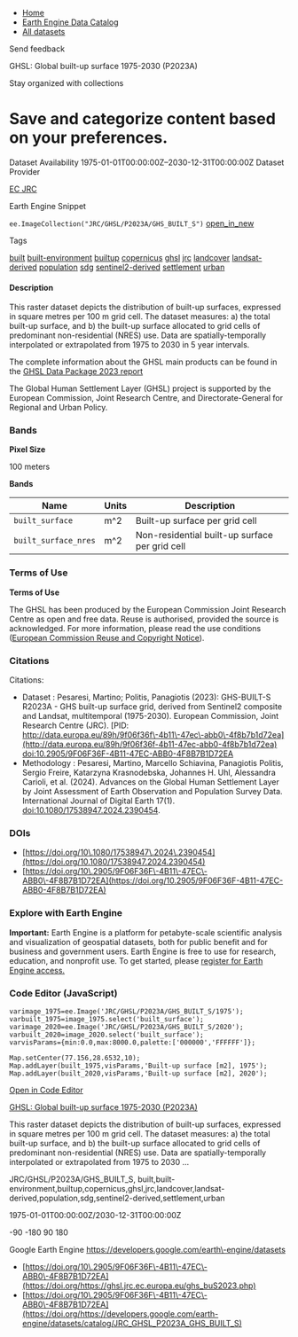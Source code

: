 



* [Home](https://developers.google.com/)
* [Earth Engine Data Catalog](https://developers.google.com/earth-engine/datasets)
* [All datasets](https://developers.google.com/earth-engine/datasets/catalog)





 
 
 Send feedback
 
 

GHSL: Global built\-up surface 1975\-2030 (P2023A)


 
 Stay organized with collections
 

 
 Save and categorize content based on your preferences.
====================================================================================================================================================








Dataset Availability
1975\-01\-01T00:00:00Z–2030\-12\-31T00:00:00Z
Dataset Provider


[EC JRC](https://ghsl.jrc.ec.europa.eu/ghs_buS2023.php)



Earth Engine Snippet


`ee.ImageCollection("JRC/GHSL/P2023A/GHS_BUILT_S")` 
[open\_in\_new](https://code.earthengine.google.com/?scriptPath=Examples:Datasets/JRC/JRC_GHSL_P2023A_GHS_BUILT_S)





Tags


[built](/earth-engine/datasets/tags/built)
[built\-environment](/earth-engine/datasets/tags/built-environment)
[builtup](/earth-engine/datasets/tags/builtup)
[copernicus](/earth-engine/datasets/tags/copernicus)
[ghsl](/earth-engine/datasets/tags/ghsl)
[jrc](/earth-engine/datasets/tags/jrc)
[landcover](/earth-engine/datasets/tags/landcover)
[landsat\-derived](/earth-engine/datasets/tags/landsat-derived)
[population](/earth-engine/datasets/tags/population)
[sdg](/earth-engine/datasets/tags/sdg)
[sentinel2\-derived](/earth-engine/datasets/tags/sentinel2-derived)
[settlement](/earth-engine/datasets/tags/settlement)
[urban](/earth-engine/datasets/tags/urban)








#### Description



This raster dataset depicts the distribution of built\-up surfaces,
expressed in square metres per 100 m grid cell.
The dataset measures:
a) the total built\-up surface, and b) the built\-up surface allocated to grid
cells of predominant non\-residential (NRES) use. Data are
spatially\-temporally interpolated or extrapolated from 1975 to 2030 in 5
year intervals.


The complete information about the GHSL main products can be
found in the [GHSL Data Package 2023 report](https://ghsl.jrc.ec.europa.eu/documents/GHSL_Data_Package_2023.pdf?t=1683540422)


The Global Human Settlement Layer (GHSL) project is supported by the
European Commission, Joint Research Centre, and Directorate\-General for
Regional and Urban Policy.





### Bands



**Pixel Size**
  
100 meters



**Bands**




| Name | Units | Description |
| --- | --- | --- |
| `built_surface` | m^2 | Built\-up surface per grid cell |
| `built_surface_nres` | m^2 | Non\-residential built\-up surface per grid cell |




### Terms of Use


**Terms of Use**


The GHSL has been produced by the European Commission Joint Research Centre
as open and free data. Reuse is authorised, provided the source is
acknowledged. For more information, please read the use conditions ([European
Commission Reuse and Copyright Notice](https://ec.europa.eu/info/legal-notice_en)).




### Citations



Citations:
* Dataset : Pesaresi, Martino; Politis, Panagiotis (2023\): GHS\-BUILT\-S
R2023A \- GHS built\-up surface grid, derived from Sentinel2 composite and
Landsat, multitemporal (1975\-2030\). European Commission, Joint Research
Centre (JRC).
[PID: http://data.europa.eu/89h/9f06f36f\-4b11\-47ec\-abb0\-4f8b7b1d72ea](http://data.europa.eu/89h/9f06f36f-4b11-47ec-abb0-4f8b7b1d72ea)
[doi:10\.2905/9F06F36F\-4B11\-47EC\-ABB0\-4F8B7B1D72EA](https://doi.org/10.2905/9F06F36F-4B11-47EC-ABB0-4F8B7B1D72EA)
* Methodology : Pesaresi, Martino, Marcello Schiavina, Panagiotis Politis,
Sergio Freire, Katarzyna Krasnodebska,
Johannes H. Uhl, Alessandra Carioli, et al. (2024\). Advances on the
Global Human Settlement Layer by Joint Assessment of Earth Observation
and Population Survey Data. International Journal of Digital Earth 17(1\).
[doi:10\.1080/17538947\.2024\.2390454](https://doi.org/10.1080/17538947.2024.2390454).





### DOIs


* [https://doi.org/10\.1080/17538947\.2024\.2390454](https://doi.org/10.1080/17538947.2024.2390454)
* [https://doi.org/10\.2905/9F06F36F\-4B11\-47EC\-ABB0\-4F8B7B1D72EA](https://doi.org/10.2905/9F06F36F-4B11-47EC-ABB0-4F8B7B1D72EA)




### Explore with Earth Engine


**Important:** 
 Earth Engine is a platform for petabyte\-scale scientific analysis and visualization of
 geospatial datasets, both for public benefit and for business and government users.
 Earth Engine is free to use for research, education, and nonprofit use. To get started, please
 [register for Earth Engine access.](https://console.cloud.google.com/earth-engine)



### Code Editor (JavaScript)



```
varimage_1975=ee.Image('JRC/GHSL/P2023A/GHS_BUILT_S/1975');
varbuilt_1975=image_1975.select('built_surface');
varimage_2020=ee.Image('JRC/GHSL/P2023A/GHS_BUILT_S/2020');
varbuilt_2020=image_2020.select('built_surface');
varvisParams={min:0.0,max:8000.0,palette:['000000','FFFFFF']};

Map.setCenter(77.156,28.6532,10);
Map.addLayer(built_1975,visParams,'Built-up surface [m2], 1975');
Map.addLayer(built_2020,visParams,'Built-up surface [m2], 2020');
```



[Open in Code Editor](https://code.earthengine.google.com/?scriptPath=Examples:Datasets/JRC/JRC_GHSL_P2023A_GHS_BUILT_S)


[GHSL: Global built\-up surface 1975\-2030 (P2023A)](/earth-engine/datasets/catalog/JRC_GHSL_P2023A_GHS_BUILT_S)

This raster dataset depicts the distribution of built\-up surfaces, expressed in square metres per 100 m grid cell. The dataset measures: a) the total built\-up surface, and b) the built\-up surface allocated to grid cells of predominant non\-residential (NRES) use. Data are spatially\-temporally interpolated or extrapolated from 1975 to 2030 …

 JRC/GHSL/P2023A/GHS\_BUILT\_S,
 built,built\-environment,builtup,copernicus,ghsl,jrc,landcover,landsat\-derived,population,sdg,sentinel2\-derived,settlement,urban

1975\-01\-01T00:00:00Z/2030\-12\-31T00:00:00Z



 \-90 \-180 90 180
 



Google Earth Engine
https://developers.google.com/earth\-engine/datasets

* [https://doi.org/10\.2905/9F06F36F\-4B11\-47EC\-ABB0\-4F8B7B1D72EA](https://doi.org/https://ghsl.jrc.ec.europa.eu/ghs_buS2023.php)
* [https://doi.org/10\.2905/9F06F36F\-4B11\-47EC\-ABB0\-4F8B7B1D72EA](https://doi.org/https://developers.google.com/earth-engine/datasets/catalog/JRC_GHSL_P2023A_GHS_BUILT_S)









